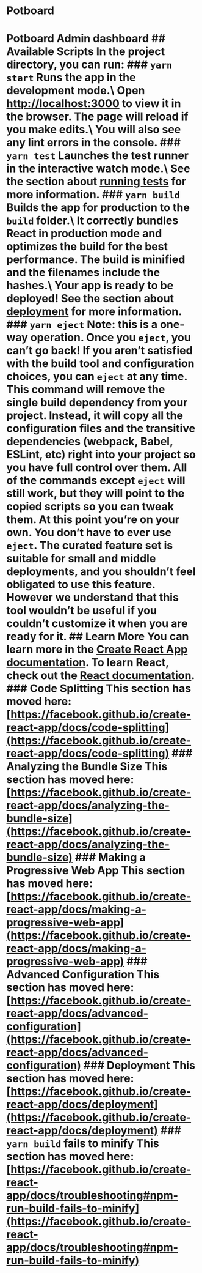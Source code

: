 # Potboard
# Potboard Admin dashboard    ## Available Scripts  In the project directory, you can run:  ### `yarn start`  Runs the app in the development mode.\ Open [http://localhost:3000](http://localhost:3000) to view it in the browser.  The page will reload if you make edits.\ You will also see any lint errors in the console.  ### `yarn test`  Launches the test runner in the interactive watch mode.\ See the section about [running tests](https://facebook.github.io/create-react-app/docs/running-tests) for more information.  ### `yarn build`  Builds the app for production to the `build` folder.\ It correctly bundles React in production mode and optimizes the build for the best performance.  The build is minified and the filenames include the hashes.\ Your app is ready to be deployed!  See the section about [deployment](https://facebook.github.io/create-react-app/docs/deployment) for more information.  ### `yarn eject`  **Note: this is a one-way operation. Once you `eject`, you can’t go back!**  If you aren’t satisfied with the build tool and configuration choices, you can `eject` at any time. This command will remove the single build dependency from your project.  Instead, it will copy all the configuration files and the transitive dependencies (webpack, Babel, ESLint, etc) right into your project so you have full control over them. All of the commands except `eject` will still work, but they will point to the copied scripts so you can tweak them. At this point you’re on your own.  You don’t have to ever use `eject`. The curated feature set is suitable for small and middle deployments, and you shouldn’t feel obligated to use this feature. However we understand that this tool wouldn’t be useful if you couldn’t customize it when you are ready for it.  ## Learn More  You can learn more in the [Create React App documentation](https://facebook.github.io/create-react-app/docs/getting-started).  To learn React, check out the [React documentation](https://reactjs.org/).  ### Code Splitting  This section has moved here: [https://facebook.github.io/create-react-app/docs/code-splitting](https://facebook.github.io/create-react-app/docs/code-splitting)  ### Analyzing the Bundle Size  This section has moved here: [https://facebook.github.io/create-react-app/docs/analyzing-the-bundle-size](https://facebook.github.io/create-react-app/docs/analyzing-the-bundle-size)  ### Making a Progressive Web App  This section has moved here: [https://facebook.github.io/create-react-app/docs/making-a-progressive-web-app](https://facebook.github.io/create-react-app/docs/making-a-progressive-web-app)  ### Advanced Configuration  This section has moved here: [https://facebook.github.io/create-react-app/docs/advanced-configuration](https://facebook.github.io/create-react-app/docs/advanced-configuration)  ### Deployment  This section has moved here: [https://facebook.github.io/create-react-app/docs/deployment](https://facebook.github.io/create-react-app/docs/deployment)  ### `yarn build` fails to minify  This section has moved here: [https://facebook.github.io/create-react-app/docs/troubleshooting#npm-run-build-fails-to-minify](https://facebook.github.io/create-react-app/docs/troubleshooting#npm-run-build-fails-to-minify)
